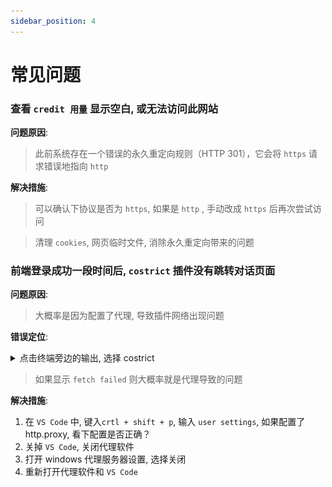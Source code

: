 ```yaml
---
sidebar_position: 4
---
```



# 常见问题




### 查看 `credit 用量` 显示空白, 或无法访问此网站


**问题原因**: 
> 此前系统存在一个错误的永久重定向规则（HTTP 301），它会将 `https` 请求错误地指向 `http`

**解决措施**:

> 可以确认下协议是否为 `https`, 如果是 `http` , 手动改成 `https` 后再次尝试访问

> 清理 `cookies`, 网页临时文件, 消除永久重定向带来的问题


### 前端登录成功一段时间后, `costrict` 插件没有跳转对话页面

**问题原因**: 
> 大概率是因为配置了代理, 导致插件网络出现问题

**错误定位**:


<details>
  <summary> 点击终端旁边的输出, 选择 costrict </summary>

![img.png](FAQ-img/proxy-err.png)

</details>


> 如果显示 `fetch failed` 则大概率就是代理导致的问题

**解决措施**:

1. 在 `VS Code` 中,  键入`crtl + shift + p`, 输入 `user settings`, 如果配置了 http.proxy, 看下配置是否正确？
2. 关掉 `VS Code`, 关闭代理软件
3. 打开 windows 代理服务器设置, 选择关闭
4. 重新打开代理软件和 `VS Code`
